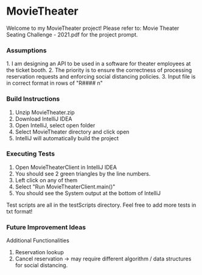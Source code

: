 <h1>MovieTheater</h1>
Welcome to my MovieTheater project! Please refer to: Movie Theater Seating Challenge - 2021.pdf for the project prompt.

<h3>Assumptions</h3>
1. I am designing an API to be used in a software for theater employees at the ticket booth.
2. The priority is to ensure the correctness of processing reservation requests and enforcing social distancing policies.
3. Input file is in correct format in rows of "R#### n"

<h3>Build Instructions</h3>
<ol>
<li>Unzip MovieTheater.zip</li>
<li>Download IntelliJ IDEA</li>
<li>Open IntelliJ, select open folder</li>
<li>Select MovieTheater directory and click open</li>
<li>IntelliJ will automatically build the project</li>
</ol>

<h3>Executing Tests</h3>
<ol>
<li>Open MovieTheaterClient in IntelliJ IDEA</li>
<li>You should see 2 green triangles by the line numbers.</li>
<li>Left click on any of them</li>
<li>Select "Run MovieTheaterClient.main()"</li>
<li>You should see the System output at the bottom of IntelliJ</li>
</ol>

Test scripts are all in the testScripts directory. Feel free to add more tests in txt format!

<h3>Future Improvement Ideas</h3>
Additional Functionalities
<ol>
<li>Reservation lookup</li>
<li>Cancel reservation -> may require different algorithm / data structures for social distancing.</li>
</ol>
